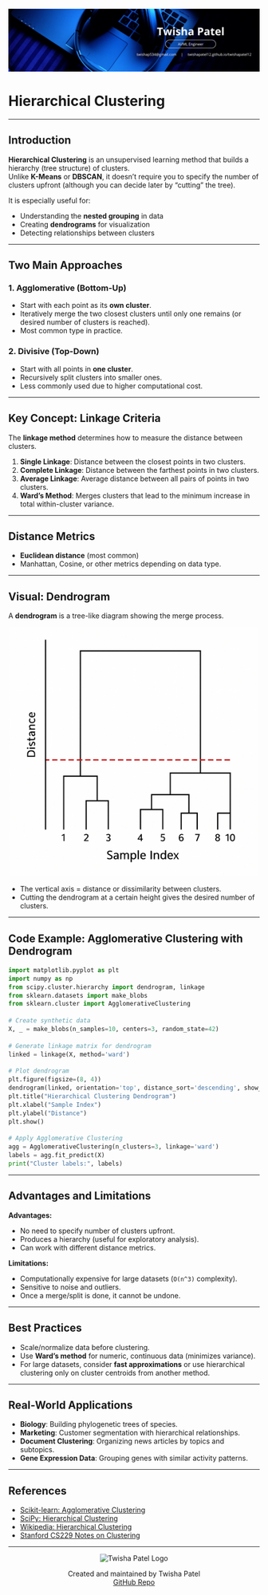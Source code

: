 ![Banner](https://github.com/twishapatel12/AI-ML-Journal/blob/main/assets/aiml-banner.png)

# Hierarchical Clustering

---

## Introduction

**Hierarchical Clustering** is an unsupervised learning method that builds a hierarchy (tree structure) of clusters.  
Unlike **K-Means** or **DBSCAN**, it doesn’t require you to specify the number of clusters upfront (although you can decide later by “cutting” the tree).

It is especially useful for:
- Understanding the **nested grouping** in data
- Creating **dendrograms** for visualization
- Detecting relationships between clusters

---

## Two Main Approaches

### 1. Agglomerative (Bottom-Up)
- Start with each point as its **own cluster**.
- Iteratively merge the two closest clusters until only one remains (or desired number of clusters is reached).
- Most common type in practice.

### 2. Divisive (Top-Down)
- Start with all points in **one cluster**.
- Recursively split clusters into smaller ones.
- Less commonly used due to higher computational cost.

---

## Key Concept: Linkage Criteria

The **linkage method** determines how to measure the distance between clusters.

1. **Single Linkage**: Distance between the closest points in two clusters.
2. **Complete Linkage**: Distance between the farthest points in two clusters.
3. **Average Linkage**: Average distance between all pairs of points in two clusters.
4. **Ward’s Method**: Merges clusters that lead to the minimum increase in total within-cluster variance.

---

## Distance Metrics

- **Euclidean distance** (most common)
- Manhattan, Cosine, or other metrics depending on data type.

---

## Visual: Dendrogram

A **dendrogram** is a tree-like diagram showing the merge process.

<p align="center">
  <img src="https://github.com/twishapatel12/AI-ML-Journal/blob/main/assets/hierarchical-dendrogram.png" alt="Hierarchical Clustering Dendrogram" width="500"/>
</p>

- The vertical axis = distance or dissimilarity between clusters.
- Cutting the dendrogram at a certain height gives the desired number of clusters.

---

## Code Example: Agglomerative Clustering with Dendrogram

```python
import matplotlib.pyplot as plt
import numpy as np
from scipy.cluster.hierarchy import dendrogram, linkage
from sklearn.datasets import make_blobs
from sklearn.cluster import AgglomerativeClustering

# Create synthetic data
X, _ = make_blobs(n_samples=10, centers=3, random_state=42)

# Generate linkage matrix for dendrogram
linked = linkage(X, method='ward')

# Plot dendrogram
plt.figure(figsize=(8, 4))
dendrogram(linked, orientation='top', distance_sort='descending', show_leaf_counts=True)
plt.title("Hierarchical Clustering Dendrogram")
plt.xlabel("Sample Index")
plt.ylabel("Distance")
plt.show()

# Apply Agglomerative Clustering
agg = AgglomerativeClustering(n_clusters=3, linkage='ward')
labels = agg.fit_predict(X)
print("Cluster labels:", labels)
````

---

## Advantages and Limitations

**Advantages:**

* No need to specify number of clusters upfront.
* Produces a hierarchy (useful for exploratory analysis).
* Can work with different distance metrics.

**Limitations:**

* Computationally expensive for large datasets (`O(n^3)` complexity).
* Sensitive to noise and outliers.
* Once a merge/split is done, it cannot be undone.

---

## Best Practices

* Scale/normalize data before clustering.
* Use **Ward’s method** for numeric, continuous data (minimizes variance).
* For large datasets, consider **fast approximations** or use hierarchical clustering only on cluster centroids from another method.

---

## Real-World Applications

* **Biology**: Building phylogenetic trees of species.
* **Marketing**: Customer segmentation with hierarchical relationships.
* **Document Clustering**: Organizing news articles by topics and subtopics.
* **Gene Expression Data**: Grouping genes with similar activity patterns.

---

## References

* [Scikit-learn: Agglomerative Clustering](https://scikit-learn.org/stable/modules/generated/sklearn.cluster.AgglomerativeClustering.html)
* [SciPy: Hierarchical Clustering](https://docs.scipy.org/doc/scipy/reference/cluster.hierarchy.html)
* [Wikipedia: Hierarchical Clustering](https://en.wikipedia.org/wiki/Hierarchical_clustering)
* [Stanford CS229 Notes on Clustering](https://cs229.stanford.edu/notes2021fall/cs229-notes8.pdf)

---

<p align="center">
  <img src="https://github.com/twishapatel12/AI-ML-Journal/blob/main/assets/twisha-patel-logo.png" alt="Twisha Patel Logo" width="80"/>
</p>
<p align="center">
  Created and maintained by Twisha Patel  
  <br>
  <a href="https://github.com/twishapatel12/AI-ML-Journal">GitHub Repo</a>
</p>